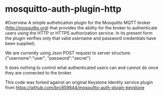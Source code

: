 mosquitto-auth-plugin-http
==============================

#Overview
A simple authetication plugin for the Mosquitto MQTT broker (http://mosquitto.org) that
provides the ability for the broker to authenticate users using the HTTP or
HTTPS authorization service. In its present form the plugin verifies
only that valid username and password credentials have been supplied; 

We are currently using Json POST request to server structure:
     {"username":"user", "password":"secret"}

It does nothing to control what authenticated users can and cannot do once they are
connected to the broker.

This code was forked against an original Keystone Identity service plugin from
https://github.com/brc859844/mosquitto-auth-plugin-keystone 
